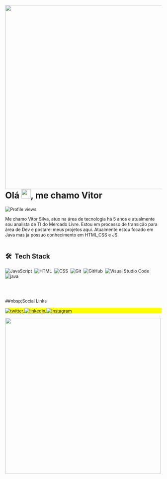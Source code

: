 
<img align="right" height="590em" src="https://raw.githubusercontent.com/gist/vitto2/fcbb0c793c69b76f9d9129cc3a2dc379/raw/6471d6df1f5ba1ace2e461c85448c3c8daafa1c9/githubcard.svg"/>
<h1 align="left">Olá <img src="https://raw.githubusercontent.com/kaueMarques/kaueMarques/master/hi.gif" width="30px">, me chamo Vitor</h1>
<p align="left"> <img src="https://komarev.com/ghpvc/?username=vitto2&color=yellow" alt="Profile views" /> </p>

Me chamo Vitor Silva, atuo na área de tecnologia há 5 anos e atualmente sou analista de TI do Mercado Livre. Estou em processo de transição para área de Dev e postarei meus projetos aqui. Atualmente estou focado em Java mas ja possuo conhecimento em HTML,CSS e JS.  
<br>

## 🛠 &nbsp;Tech Stack

![JavaScript](https://img.shields.io/badge/-JavaScript-05122A?style=flat&logo=javascript)&nbsp;
![HTML](https://img.shields.io/badge/-HTML-05122A?style=flat&logo=HTML5)&nbsp;
![CSS](https://img.shields.io/badge/-CSS-05122A?style=flat&logo=CSS3&logoColor=1572B6)&nbsp;
![Git](https://img.shields.io/badge/-Git-05122A?style=flat&logo=git)&nbsp;
![GitHub](https://img.shields.io/badge/-GitHub-05122A?style=flat&logo=github)&nbsp;
![Visual Studio Code](https://img.shields.io/badge/-Visual%20Studio%20Code-05122A?style=flat&logo=visual-studio-code&logoColor=007ACC)&nbsp;
![java](https://img.shields.io/badge/-Java-007396?style=flat-square&logo=java)&nbsp;




<br>

<br>

##nbsp;Social Links

<p align="left" style="background:yellow">
  
<a href="https://twitter.com/soy_vitto" target="_blank">
  <img align="center" src="https://img.shields.io/badge/-Twitter-05122A?style=flat&logo=twitter" alt="twitter"/>  
</a>
<a href="https://www.linkedin.com/in/vitorsdev/" target="_blank">
  <img align="center" src="https://img.shields.io/badge/-Linkedin-05122A?style=flat&logo=linkedin" alt="linkedin"/>
</a>
<a href="https://www.instagram.com/vitto.js/" target="_blank">
 <img align="center" src="https://img.shields.io/badge/-Instagram-05122A?style=flat&logo=instagram" alt="instagram"/>
</a>
</p>

<img width="500em" src="https://github-readme-twitter-gazf.vercel.app/api?id=soy_vitto&layout=wide&show_reply=off&show_retweet=on" />

